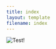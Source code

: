 ```yaml
---
title: index
layout: template
filename: index
--- 
```


![Test!](https://github.com/pmackle/EE-Emerge-2020-FourFace/blob/master/Documentation/Photos/boc.png?raw=true)
